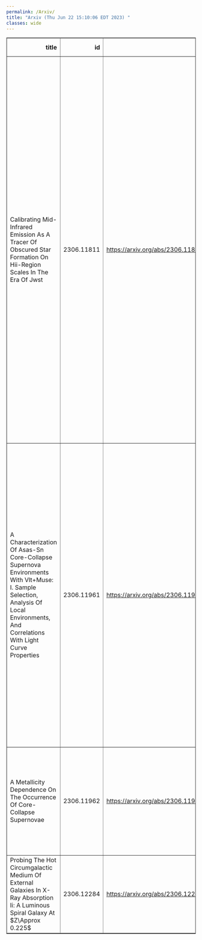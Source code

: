 ```yaml
---
permalink: /Arxiv/
title: "Arxiv (Thu Jun 22 15:10:06 EDT 2023) "
classes: wide
---
```

<table border="1" class="dataframe">
  <thead>
    <tr style="text-align: right;">
      <th>title</th>
      <th>id</th>
      <th>url</th>
      <th>authors</th>
      <th>Local Authors</th>
    </tr>
  </thead>
  <tbody>
    <tr>
      <td>Calibrating Mid-Infrared Emission As A Tracer Of Obscured Star Formation   On Hii-Region Scales In The Era Of Jwst</td>
      <td>2306.11811</td>
      <td><a href="https://arxiv.org/abs/2306.11811" target="_blank">https://arxiv.org/abs/2306.11811</a></td>
      <td>Francesco Belfiore, Adam K. Leroy, Thomas G. Williams, Ashley T. Barnes, Frank Bigiel, Médéric Boquien, Yixian Cao, Jérémy Chastenet, Enrico Congiu, Daniel A. Dale, Oleg V. Egorov, Cosima Eibensteiner, Eric Emsellem, Simon C. O. Glover, Brent Groves, Hamid Hassani, Ralf S. Klessen, Kathryn Kreckel, Lukas Neumann, Justus Neumann, Miguel Querejeta, Erik Rosolowsky, Patricia Sanchez-Blazquez, Karin Sandstrom, Eva Schinnerer, Jiayi Sun, Jessica Sutter, Elizabeth J. Watkins</td>
      <td>Adam Leroy</td>
    </tr>
    <tr>
      <td>A Characterization Of Asas-Sn Core-Collapse Supernova Environments With   Vlt+Muse: I. Sample Selection, Analysis Of Local Environments, And   Correlations With Light Curve Properties</td>
      <td>2306.11961</td>
      <td><a href="https://arxiv.org/abs/2306.11961" target="_blank">https://arxiv.org/abs/2306.11961</a></td>
      <td>Thallis Pessi, Jose L. Prieto, Joseph P. Anderson, Lluís Galbany, Joseph D. Lyman, Christopher Kochanek, Subo Dong, Francisco Forster, Raul González-Díaz, Santiago Gonzalez-Gaitan, Claudia P. Gutiérrez, Thomas W. -S. Holoien, Philip A. James, Cristina Jiménez-Palau, Evelyn J. Johnston, Hanindyo Kuncarayakti, Fabián Rosales-Ortega, Sebastian F. Sánchez, Steve Schulze, Benjamin Shappee</td>
      <td>Christopher Kochanek</td>
    </tr>
    <tr>
      <td>A Metallicity Dependence On The Occurrence Of Core-Collapse Supernovae</td>
      <td>2306.11962</td>
      <td><a href="https://arxiv.org/abs/2306.11962" target="_blank">https://arxiv.org/abs/2306.11962</a></td>
      <td>Thallis Pessi, Joseph P. Anderson, Joseph D. Lyman, Jose L. Prieto, Lluís Galbany, Christopher S. Kochanek, Sebastian F. Sánchez, Hanindyo Kuncarayakti</td>
      <td>Christopher Kochanek</td>
    </tr>
    <tr>
      <td>Probing The Hot Circumgalactic Medium Of External Galaxies In X-Ray   Absorption Ii: A Luminous Spiral Galaxy At $Z\Approx 0.225$</td>
      <td>2306.12284</td>
      <td><a href="https://arxiv.org/abs/2306.12284" target="_blank">https://arxiv.org/abs/2306.12284</a></td>
      <td>Smita Mathur, Sanskriti Das, Anjali Gupta, Yair Krongold</td>
      <td>Anjali Gupta, Sanskriti Das, Smita Mathur</td>
    </tr>
  </tbody>
</table>